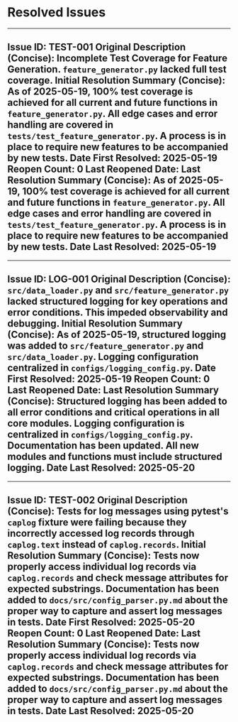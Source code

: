 <!-- filepath: d:\Code\st_final\docs\resolved_issues.md -->
# Resolved Issues

---
**Issue ID:** TEST-001
**Original Description (Concise):** Incomplete Test Coverage for Feature Generation. `feature_generator.py` lacked full test coverage.
**Initial Resolution Summary (Concise):** As of 2025-05-19, 100% test coverage is achieved for all current and future functions in `feature_generator.py`. All edge cases and error handling are covered in `tests/test_feature_generator.py`. A process is in place to require new features to be accompanied by new tests.
**Date First Resolved:** 2025-05-19
**Reopen Count:** 0
**Last Reopened Date:**
**Last Resolution Summary (Concise):** As of 2025-05-19, 100% test coverage is achieved for all current and future functions in `feature_generator.py`. All edge cases and error handling are covered in `tests/test_feature_generator.py`. A process is in place to require new features to be accompanied by new tests.
**Date Last Resolved:** 2025-05-19
---

---
**Issue ID:** LOG-001
**Original Description (Concise):** `src/data_loader.py` and `src/feature_generator.py` lacked structured logging for key operations and error conditions. This impeded observability and debugging.
**Initial Resolution Summary (Concise):** As of 2025-05-19, structured logging was added to `src/feature_generator.py` and `src/data_loader.py`. Logging configuration centralized in `configs/logging_config.py`.
**Date First Resolved:** 2025-05-19
**Reopen Count:** 0
**Last Reopened Date:**
**Last Resolution Summary (Concise):** Structured logging has been added to all error conditions and critical operations in all core modules. Logging configuration is centralized in `configs/logging_config.py`. Documentation has been updated. All new modules and functions must include structured logging.
**Date Last Resolved:** 2025-05-20
---

---
**Issue ID:** TEST-002
**Original Description (Concise):** Tests for log messages using pytest's `caplog` fixture were failing because they incorrectly accessed log records through `caplog.text` instead of `caplog.records`.
**Initial Resolution Summary (Concise):** Tests now properly access individual log records via `caplog.records` and check message attributes for expected substrings. Documentation has been added to `docs/src/config_parser.py.md` about the proper way to capture and assert log messages in tests.
**Date First Resolved:** 2025-05-20
**Reopen Count:** 0
**Last Reopened Date:**
**Last Resolution Summary (Concise):** Tests now properly access individual log records via `caplog.records` and check message attributes for expected substrings. Documentation has been added to `docs/src/config_parser.py.md` about the proper way to capture and assert log messages in tests.
**Date Last Resolved:** 2025-05-20
---